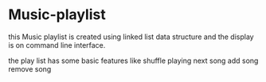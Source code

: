 # Music-playlist
this Music playlist is created using linked list data structure and the display is on command line interface.

the play list has some basic features  like 
    shuffle
    playing next song
    add song 
    remove song
